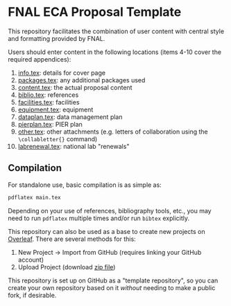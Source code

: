 # FNAL ECA Proposal Template

This repository facilitates the combination of user content with central style and formatting provided by FNAL.

Users should enter content in the following locations (items 4-10 cover the required appendices):
1. [info.tex](./info.tex): details for cover page
2. [packages.tex](./packages.tex): any additional packages used
3. [content.tex](./content.tex): the actual proposal content
4. [biblio.tex](./biblio.tex): references
5. [facilities.tex](./facilities.tex): facilities
6. [equipment.tex](./equipment.tex): equipment
7. [dataplan.tex](./dataplan.tex): data management plan
8. [pierplan.tex](./pierplan.tex): PIER plan
9. [other.tex](./other.tex): other attachments (e.g. letters of collaboration using the `\collabletter{}` command)
10. [labrenewal.tex](./labrenewal.tex): national lab "renewals"

## Compilation

For standalone use, basic compilation is as simple as:
```bash
pdflatex main.tex
```

Depending on your use of references, bibliography tools, etc., you may need to run `pdflatex` multiple times and/or run `bibtex` explicitly.

This repository can also be used as a base to create new projects on [Overleaf](https://overleaf.com).
There are several methods for this:
1. New Project -> Import from GitHub (requires linking your GitHub account)
2. Upload Project (download [zip file](https://github.com/kpedro88/FNAL_ECA_Proposal_Template/archive/refs/heads/main.zip))

This repository is set up on GitHub as a "template repository", so you can create your own repository based on it *without* needing to make a public fork, if desirable.
